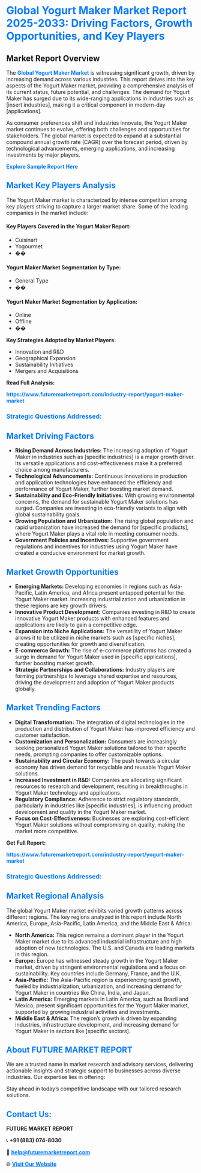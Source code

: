 <h1 style="color: #007BFF;">Global Yogurt Maker Market Report 2025-2033: Driving Factors, Growth Opportunities, and Key Players</h1>

<section id="overview">
<h2>Market Report Overview</h2>
<p>The <a href="https://www.futuremarketreport.com/industry-report/yogurt-maker-market" style="color: #007BFF; text-decoration: none;"><strong>Global Yogurt Maker Market</strong></a> is witnessing significant growth, driven by increasing demand across various industries. This report delves into the key aspects of the Yogurt Maker market, providing a comprehensive analysis of its current status, future potential, and challenges. The demand for Yogurt Maker has surged due to its wide-ranging applications in industries such as [insert industries], making it a critical component in modern-day [applications].</p>
<p>As consumer preferences shift and industries innovate, the Yogurt Maker market continues to evolve, offering both challenges and opportunities for stakeholders. The global market is expected to expand at a substantial compound annual growth rate (CAGR) over the forecast period, driven by technological advancements, emerging applications, and increasing investments by major players.</p>
</section>

<section id="overview">
<p><a href="https://www.futuremarketreport.com/request-sample/reportId=113918" style="color: #007BFF; text-decoration: none;"><strong>Explore Sample Report Here</strong></a></p>
</section>

<section id="key-players">
<h2 style="color: #007BFF;">Market Key Players Analysis</h2>
<p>The Yogurt Maker market is characterized by intense competition among key players striving to capture a larger market share. Some of the leading companies in the market include:</p>
<h4>Key Players Covered in the Yogurt Maker Report:</h4>
<ul><li>Cuisinart</li><li>Yogourmet</li><li>��</li></ul>
<h4>Yogurt Maker Market Segmentation by Type:</h4>
<ul><li>General Type</li><li>��</li></ul>

<h4>Yogurt Maker Market Segmentation by Application:</h4>
<ul><li>Online</li><li>Offline</li><li>��</li></ul>
<p><strong>Key Strategies Adopted by Market Players:</strong></p>
<ul>
<li>Innovation and R&D</li>
<li>Geographical Expansion</li>
<li>Sustainability Initiatives</li>
<li>Mergers and Acquisitions</li>
</ul>
</section>

<section>
<p><strong>Read Full Analysis: </strong></p><a href="https://www.futuremarketreport.com/industry-report/yogurt-maker-market" style="color: #007BFF; text-decoration: none;"><strong>https://www.futuremarketreport.com/industry-report/yogurt-maker-market</strong></a>
<h3 style="color: #007BFF;">Strategic Questions Addressed:</h3>
</section>

<section id="driving-factors">
<h2 style="color: #007BFF;">Market Driving Factors</h2>
<ul>
<li><strong>Rising Demand Across Industries:</strong> The increasing adoption of Yogurt Maker in industries such as [specific industries] is a major growth driver. Its versatile applications and cost-effectiveness make it a preferred choice among manufacturers.</li>
<li><strong>Technological Advancements:</strong> Continuous innovations in production and application technologies have enhanced the efficiency and performance of Yogurt Maker, further boosting market demand.</li>
<li><strong>Sustainability and Eco-Friendly Initiatives:</strong> With growing environmental concerns, the demand for sustainable Yogurt Maker solutions has surged. Companies are investing in eco-friendly variants to align with global sustainability goals.</li>
<li><strong>Growing Population and Urbanization:</strong> The rising global population and rapid urbanization have increased the demand for [specific products], where Yogurt Maker plays a vital role in meeting consumer needs.</li>
<li><strong>Government Policies and Incentives:</strong> Supportive government regulations and incentives for industries using Yogurt Maker have created a conducive environment for market growth.</li>
</ul>
</section>

<section id="growth-opportunities">
<h2 style="color: #007BFF;">Market Growth Opportunities</h2>
<ul>
<li><strong>Emerging Markets:</strong> Developing economies in regions such as Asia-Pacific, Latin America, and Africa present untapped potential for the Yogurt Maker market. Increasing industrialization and urbanization in these regions are key growth drivers.</li>
<li><strong>Innovative Product Development:</strong> Companies investing in R&D to create innovative Yogurt Maker products with enhanced features and applications are likely to gain a competitive edge.</li>
<li><strong>Expansion into Niche Applications:</strong> The versatility of Yogurt Maker allows it to be utilized in niche markets such as [specific niches], creating opportunities for growth and diversification.</li>
<li><strong>E-commerce Growth:</strong> The rise of e-commerce platforms has created a surge in demand for Yogurt Maker used in [specific applications], further boosting market growth.</li>
<li><strong>Strategic Partnerships and Collaborations:</strong> Industry players are forming partnerships to leverage shared expertise and resources, driving the development and adoption of Yogurt Maker products globally.</li>
</ul>
</section>

<section id="trending-factors">
<h2 style="color: #007BFF;">Market Trending Factors</h2>
<ul>
<li><strong>Digital Transformation:</strong> The integration of digital technologies in the production and distribution of Yogurt Maker has improved efficiency and customer satisfaction.</li>
<li><strong>Customization and Personalization:</strong> Consumers are increasingly seeking personalized Yogurt Maker solutions tailored to their specific needs, prompting companies to offer customizable options.</li>
<li><strong>Sustainability and Circular Economy:</strong> The push towards a circular economy has driven demand for recyclable and reusable Yogurt Maker solutions.</li>
<li><strong>Increased Investment in R&D:</strong> Companies are allocating significant resources to research and development, resulting in breakthroughs in Yogurt Maker technology and applications.</li>
<li><strong>Regulatory Compliance:</strong> Adherence to strict regulatory standards, particularly in industries like [specific industries], is influencing product development and quality in the Yogurt Maker market.</li>
<li><strong>Focus on Cost-Effectiveness:</strong> Businesses are exploring cost-efficient Yogurt Maker solutions without compromising on quality, making the market more competitive.</li>
</ul>
</section>

<section>
<p><strong>Get Full Report: </strong></p><a href="https://www.futuremarketreport.com/industry-report/yogurt-maker-market" style="color: #007BFF; text-decoration: none;"><strong>https://www.futuremarketreport.com/industry-report/yogurt-maker-market</strong></a>
<h3 style="color: #007BFF;">Strategic Questions Addressed:</h3>
</section>


<section id="regional-analysis">
<h2 style="color: #007BFF;">Market Regional Analysis</h2>
<p>The global Yogurt Maker market exhibits varied growth patterns across different regions. The key regions analyzed in this report include North America, Europe, Asia-Pacific, Latin America, and the Middle East & Africa:</p>
<ul>
<li><strong>North America:</strong> This region remains a dominant player in the Yogurt Maker market due to its advanced industrial infrastructure and high adoption of new technologies. The U.S. and Canada are leading markets in this region.</li>
<li><strong>Europe:</strong> Europe has witnessed steady growth in the Yogurt Maker market, driven by stringent environmental regulations and a focus on sustainability. Key countries include Germany, France, and the U.K.</li>
<li><strong>Asia-Pacific:</strong> The Asia-Pacific region is experiencing rapid growth, fueled by industrialization, urbanization, and increasing demand for Yogurt Maker in countries like China, India, and Japan.</li>
<li><strong>Latin America:</strong> Emerging markets in Latin America, such as Brazil and Mexico, present significant opportunities for the Yogurt Maker market, supported by growing industrial activities and investments.</li>
<li><strong>Middle East & Africa:</strong> The region’s growth is driven by expanding industries, infrastructure development, and increasing demand for Yogurt Maker in sectors like [specific sectors].</li>
</ul>
</section>

<footer>
<h2 style="color: #007BFF;">About FUTURE MARKET REPORT</h2>
<p>We are a trusted name in market research and advisory services, delivering actionable insights and strategic support to businesses across diverse industries. Our expertise lies in offering:</p>

<p>Stay ahead in today’s competitive landscape with our tailored research solutions.</p>

<h2 style="color: #007BFF;">Contact Us:</h2>
<p><strong>FUTURE MARKET REPORT</strong></p>
<p>📞 <strong>+91 (883) 074-8030</strong></p>
<p>📧 <strong><a href="mailto:help@futuremarketreport.com" style="color: #007BFF;">help@futuremarketreport.com</a></strong></p>
<p>🌐 <strong><a href="https://www.futuremarketreport.com/" style="color: #007BFF;">Visit Our Website</a></strong></p>
</footer>